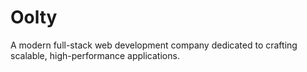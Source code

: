 # Oolty

A modern full-stack web development company dedicated to crafting scalable, high-performance applications.
